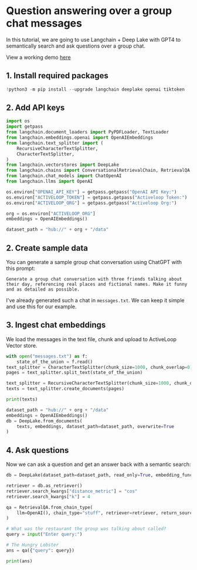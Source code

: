 # Question answering over a group chat messages
In this tutorial, we are going to use Langchain + Deep Lake with GPT4 to semantically search and ask questions over a group chat.

View a working demo [here](https://twitter.com/thisissukh_/status/1647223328363679745)

## 1. Install required packages


```python
!python3 -m pip install --upgrade langchain deeplake openai tiktoken
```

## 2. Add API keys




```python
import os
import getpass
from langchain.document_loaders import PyPDFLoader, TextLoader
from langchain.embeddings.openai import OpenAIEmbeddings
from langchain.text_splitter import (
    RecursiveCharacterTextSplitter,
    CharacterTextSplitter,
)
from langchain.vectorstores import DeepLake
from langchain.chains import ConversationalRetrievalChain, RetrievalQA
from langchain.chat_models import ChatOpenAI
from langchain.llms import OpenAI

os.environ["OPENAI_API_KEY"] = getpass.getpass("OpenAI API Key:")
os.environ["ACTIVELOOP_TOKEN"] = getpass.getpass("Activeloop Token:")
os.environ["ACTIVELOOP_ORG"] = getpass.getpass("Activeloop Org:")

org = os.environ["ACTIVELOOP_ORG"]
embeddings = OpenAIEmbeddings()

dataset_path = "hub://" + org + "/data"
```



## 2. Create sample data

You can generate a sample group chat conversation using ChatGPT with this prompt:

```
Generate a group chat conversation with three friends talking about their day, referencing real places and fictional names. Make it funny and as detailed as possible.
```

I've already generated such a chat in `messages.txt`. We can keep it simple and use this for our example.

## 3. Ingest chat embeddings

We load the messages in the text file, chunk and upload to ActiveLoop Vector store.


```python
with open("messages.txt") as f:
    state_of_the_union = f.read()
text_splitter = CharacterTextSplitter(chunk_size=1000, chunk_overlap=0)
pages = text_splitter.split_text(state_of_the_union)

text_splitter = RecursiveCharacterTextSplitter(chunk_size=1000, chunk_overlap=100)
texts = text_splitter.create_documents(pages)

print(texts)

dataset_path = "hub://" + org + "/data"
embeddings = OpenAIEmbeddings()
db = DeepLake.from_documents(
    texts, embeddings, dataset_path=dataset_path, overwrite=True
)
```

## 4. Ask questions

Now we can ask a question and get an answer back with a semantic search:


```python
db = DeepLake(dataset_path=dataset_path, read_only=True, embedding_function=embeddings)

retriever = db.as_retriever()
retriever.search_kwargs["distance_metric"] = "cos"
retriever.search_kwargs["k"] = 4

qa = RetrievalQA.from_chain_type(
    llm=OpenAI(), chain_type="stuff", retriever=retriever, return_source_documents=False
)

# What was the restaurant the group was talking about called?
query = input("Enter query:")

# The Hungry Lobster
ans = qa({"query": query})

print(ans)
```


```python

```
